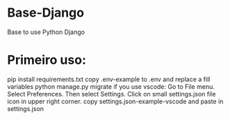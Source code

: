 # Base-Django
Base to use Python Django

# Primeiro uso:
pip install requirements.txt
copy .env-example to .env and replace a fill variables
python manage.py migrate
if you use vscode:
  Go to File menu.
  Select Preferences.
  Then select Settings.
  Click on small settings.json file icon in upper right corner.
  copy settings.json-example-vscode and paste in settings.json
